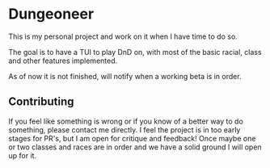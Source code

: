 # Dungeoneer

This is my personal project and work on it when I have time to do so.

The goal is to have a TUI to play DnD on, with most of the basic racial, class and other features implemented.

As of now it is not finished, will notify when a working beta is in order.

## Contributing

If you feel like something is wrong or if you know of a better way to do something, please contact me directly. I feel the project is in too early stages for PR's, but I am open for critique and feedback! Once maybe one or two classes and races are in order and we have a solid ground I will open up for it.
